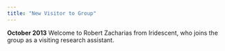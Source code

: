 ```yaml
---
title: "New Visitor to Group"
---
```

**October 2013** Welcome to Robert Zacharias from Iridescent, who joins the group as a visiting research assistant.